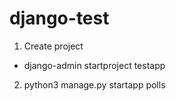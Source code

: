 # django-test

1. Create project
  - django-admin startproject testapp
2. python3 manage.py startapp polls
